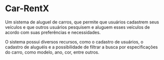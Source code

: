 # Car-RentX

Um sistema de aluguel de carros, que permite que usuários cadastrem seus veículos e que outros usuários pesquisem e aluguem esses veículos de acordo com suas preferências e necessidades.


O sistema possui diversos recursos, como o cadastro de usuários, o cadastro de aluguéis e a possibilidade de filtrar a busca por especificações do carro, como modelo, ano, cor, entre outros.
